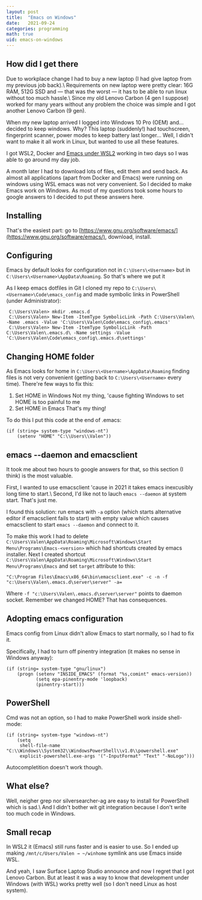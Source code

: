 ```yaml
---
layout: post
title:  "Emacs on Windows"
date:   2021-09-24
categories: programming
math: true
uid: emacs-on-windows
---
```


## How did I get there
Due to workplace change I had to buy a new laptop (I had give laptop from my previous job back).\\
Requirements on new laptop were pretty clear: 16G RAM, 512G SSD and — that was the worst — it has to be able to run linux without too much hassle.\\
Since my old Lenovo Carbon (4 gen I suppose) worked for many years without any problem the choice was simple and I got another Lenovo Carbon (9 gen).

When my new laptop arrived I logged into Windows 10 Pro (OEM) and... decided to keep windows. Why? This laptop (suddenly!) had touchscreen, fingerprint scanner, power modes to keep battery last longer... Well, I didn't want to make it all work in Linux, but wanted to use all these features.

I got WSL2, Docker and [Emacs under WSL2](https://emacsredux.com/blog/2020/09/23/using-emacs-on-windows-with-wsl2/) working in two days so I was able to go around my day job.

A month later I had to download lots of files, edit them and send back. As almost all applications (apart from Docker and Emacs) were running on windows using WSL emacs was not very convenient. So I decided to make Emacs work on Windows. As most of my questions took some hours to google answers to I decided to put these answers here.

## Installing
That's the easiest part: go to [https://www.gnu.org/software/emacs/](https://www.gnu.org/software/emacs/), download, install.

## Configuring
Emacs by default looks for configuration not in `C:\Users\<Username>` but in `C:\Users\<Username>\AppData\Roaming`. So that's where we put it

As I keep emacs dotfiles in Git I cloned my repo to `C:\Users\<Username>\Code\emacs_config` and made symbolic links in PowerShell (under Administrator):
```
 C:\Users\Valen> mkdir .emacs.d
 C:\Users\Valen> New-Item -ItemType SymbolicLink -Path C:\Users\Valen\ -Name .emacs -Value 'C:\Users\Valen\Code\emacs_config\.emacs'
 C:\Users\Valen> New-Item -ItemType SymbolicLink -Path C:\Users\Valen\.emacs.d\ -Name settings -Value 'C:\Users\Valen\Code\emacs_config\.emacs.d\settings'
```

## Changing HOME folder
As Emacs looks for home in `C:\Users\<Username>\AppData\Roaming` finding files is not very convenient (getting back to `C:\Users\<Username>` every time). There're few ways to fix this:
1. Set HOME in Windows
   Not my thing, 'cause fighting Windows to set HOME is too painful to me
2. Set HOME in Emacs
   That's my thing!

To do this I put this code at the end of .emacs:
```elisp
(if (string= system-type "windows-nt")
    (setenv "HOME" "C:\\Users\\Valen"))
```

## emacs --daemon and emacsclient
It took me about two hours to google answers for that, so this section (I think) is the most valuable.

First, I wanted to use emacsclient 'cause in 2021 it takes emacs inexcusibly long time to start.\\
Second, I'd like not to lauch `emacs --daemon` at system start. That's just me.

I found this solution: run emacs with `-a` option (which starts alternative editor if emacsclient fails to start) with empty value which causes emacsclient to start `emacs --daemon` and connect to it.

To make this work I had to delete `C:\Users\Valen\AppData\Roaming\Microsoft\Windows\Start Menu\Programs\Emacs-<version>` which had shortcuts created by emacs installer.
Next I created shortcut `C:\Users\Valen\AppData\Roaming\Microsoft\Windows\Start Menu\Programs\Emacs` and set `target` attribute to this:
```
"C:\Program Files\Emacs\x86_64\bin\emacsclient.exe" -c -n -f "c:\Users\Valen\.emacs.d\server\server" -a=
```
Where `-f "c:\Users\Valen\.emacs.d\server\server"` points to daemon socket. Remember we changed HOME? That has consequences.

## Adopting emacs configuration
Emacs config from Linux didn't allow Emacs to start normally, so I had to fix it.

Specifically, I had to turn off pinentry integration (it makes no sense in Windows anyway):
```elisp
(if (string= system-type "gnu/linux")
    (progn (setenv "INSIDE_EMACS" (format "%s,comint" emacs-version))
           (setq epa-pinentry-mode 'loopback)
           (pinentry-start)))
```

## PowerShell
Cmd was not an option, so I had to make PowerShell work inside shell-mode:
```elisp
(if (string= system-type "windows-nt")
    (setq
     shell-file-name "C:\\Windows\\System32\\WindowsPowerShell\\v1.0\\powershell.exe"
     explicit-powershell.exe-args '("-InputFormat" "Text" "-NoLogo")))
```

Autocompletition doesn't work though.

## What else?
Well, neigher grep nor silversearcher-ag are easy to install for PowerShell which is sad.\\
And I didn't bother wit git integration because I don't write too much code in Windows.

## Small recap
In WSL2 it (Emacs) still runs faster and is easier to use. So I ended up making `/mnt/c/Users/Valen → ~/winhome` symlink ans use Emacs inside WSL.

And yeah, I saw Surface Laptop Studio announce and now I regret that I got Lenovo Carbon. But at least it was a way to know that development under Windows (with WSL) works pretty well (so I don't need Linux as host system).
